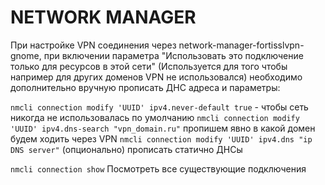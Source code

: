# NETWORK MANAGER

При настройке VPN соединения через network-manager-fortisslvpn-gnome, при включении параметра "Использовать это подключение только для ресурсов в этой сети" (Используется для того чтобы например для других доменов VPN не использовался) необходимо дополнительно вручную прописать ДНС адреса и параметры:

`nmcli connection modify 'UUID' ipv4.never-default true` - чтобы сеть никогда не использовалась по умолчанию
`nmcli connection modify 'UUID' ipv4.dns-search "vpn_domain.ru"` пропишем явно в какой домен будем ходить через VPN
`nmcli connection modify 'UUID' ipv4.dns "ip DNS server"` (опционально) прописать статично ДНСы

`nmcli connection show` Посмотреть все существующие подключения
